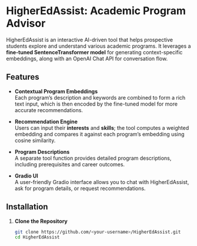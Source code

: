# HigherEdAssist: Academic Program Advisor

HigherEdAssist is an interactive AI-driven tool that helps prospective students explore and understand various academic programs. It leverages a **fine-tuned SentenceTransformer model** for generating context-specific embeddings, along with an OpenAI Chat API for conversation flow.

## Features

- **Contextual Program Embeddings**  
  Each program’s description and keywords are combined to form a rich text input, which is then encoded by the fine-tuned model for more accurate recommendations.

- **Recommendation Engine**  
  Users can input their **interests** and **skills**; the tool computes a weighted embedding and compares it against each program’s embedding using cosine similarity.

- **Program Descriptions**  
  A separate tool function provides detailed program descriptions, including prerequisites and career outcomes.

- **Gradio UI**  
  A user-friendly Gradio interface allows you to chat with HigherEdAssist, ask for program details, or request recommendations.

## Installation

1. **Clone the Repository**
   ```bash
   git clone https://github.com/<your-username>/HigherEdAssist.git
   cd HigherEdAssist
